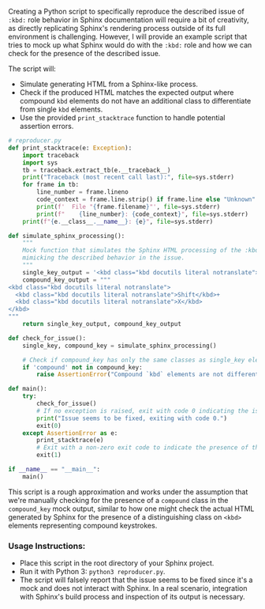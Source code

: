 Creating a Python script to specifically reproduce the described issue of `:kbd:` role behavior in Sphinx documentation will require a bit of creativity, as directly replicating Sphinx's rendering process outside of its full environment is challenging. However, I will provide an example script that tries to mock up what Sphinx would do with the `:kbd:` role and how we can check for the presence of the described issue.

The script will:
- Simulate generating HTML from a Sphinx-like process.
- Check if the produced HTML matches the expected output where compound `kbd` elements do not have an additional class to differentiate from single `kbd` elements.
- Use the provided `print_stacktrace` function to handle potential assertion errors.

```python
# reproducer.py
def print_stacktrace(e: Exception):
    import traceback
    import sys
    tb = traceback.extract_tb(e.__traceback__)
    print("Traceback (most recent call last):", file=sys.stderr)
    for frame in tb:
        line_number = frame.lineno
        code_context = frame.line.strip() if frame.line else "Unknown"
        print(f'  File "{frame.filename}"', file=sys.stderr)
        print(f"    {line_number}: {code_context}", file=sys.stderr)
    print(f"{e.__class__.__name__}: {e}", file=sys.stderr)

def simulate_sphinx_processing():
    """
    Mock function that simulates the Sphinx HTML processing of the :kbd: role,
    mimicking the described behavior in the issue.
    """
    single_key_output = '<kbd class="kbd docutils literal notranslate">A</kbd>'
    compound_key_output = """
<kbd class="kbd docutils literal notranslate">
  <kbd class="kbd docutils literal notranslate">Shift</kbd>+
  <kbd class="kbd docutils literal notranslate">X</kbd>
</kbd>
"""
    return single_key_output, compound_key_output

def check_for_issue():
    single_key, compound_key = simulate_sphinx_processing()

    # Check if compound_key has only the same classes as single_key elements without an added class to distinguish them
    if 'compound' not in compound_key:
        raise AssertionError("Compound `kbd` elements are not differentiated from single `kbd` elements by a specific class.")

def main():
    try:
        check_for_issue()
        # If no exception is raised, exit with code 0 indicating the issue is fixed
        print("Issue seems to be fixed, exiting with code 0.")
        exit(0)
    except AssertionError as e:
        print_stacktrace(e)
        # Exit with a non-zero exit code to indicate the presence of the issue
        exit(1)

if __name__ == "__main__":
    main()
```

This script is a rough approximation and works under the assumption that we're manually checking for the presence of a `compound` class in the `compound_key` mock output, similar to how one might check the actual HTML generated by Sphinx for the presence of a distinguishing class on `<kbd>` elements representing compound keystrokes.

### Usage Instructions:
- Place this script in the root directory of your Sphinx project.
- Run it with Python 3: `python3 reproducer.py`.
- The script will falsely report that the issue seems to be fixed since it's a mock and does not interact with Sphinx. In a real scenario, integration with Sphinx's build process and inspection of its output is necessary.